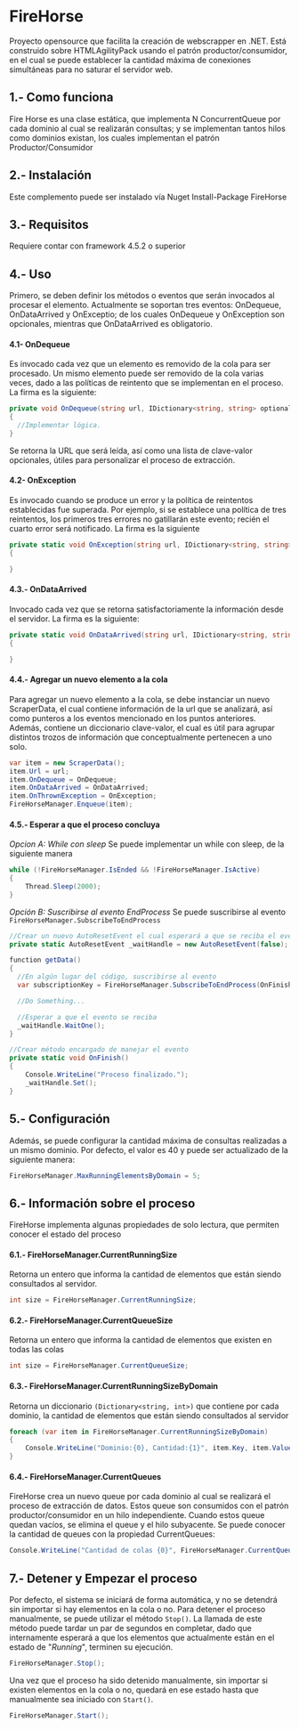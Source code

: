 # FireHorse
Proyecto opensource que facilita la creación de webscrapper en .NET. Está construido sobre HTMLAgilityPack usando el patrón productor/consumidor, en el cual se puede establecer la cantidad máxima de conexiones simultáneas para no saturar el servidor web.

## 1.- Como funciona
Fire Horse es una clase estática, que implementa N ConcurrentQueue por cada dominio al cual se realizarán consultas; y se implementan tantos hilos como dominios existan, los cuales implementan el patrón Productor/Consumidor

## 2.- Instalación
Este complemento puede ser instalado vía Nuget Install-Package FireHorse

## 3.- Requisitos
Requiere contar con framework 4.5.2 o superior

## 4.- Uso
Primero, se deben definir los métodos o eventos que serán invocados al procesar el elemento. Actualmente se soportan tres eventos: OnDequeue, OnDataArrived y OnExceptio; de los cuales OnDequeue y OnException son opcionales, mientras que OnDataArrived es obligatorio.

#### 4.1- OnDequeue
Es invocado cada vez que un elemento es removido de la cola para ser procesado. Un mismo elemento puede ser removido de la cola varias veces, dado a las políticas de reintento que se implementan en el proceso. La firma es la siguiente:
```C#
private void OnDequeue(string url, IDictionary<string, string> optionalArguments)
{
  //Implementar lógica.
}
```

Se retorna la URL que será leída, así como una lista de clave-valor opcionales, útiles para personalizar el proceso de extracción.

#### 4.2- OnException
Es invocado cuando se produce un error y la política de reintentos establecidas fue superada. Por ejemplo, si se establece una política de tres reintentos, los primeros tres errores no gatillarán este evento; recién el cuarto error será notificado. La firma es la siguiente
```C#
private static void OnException(string url, IDictionary<string, string> optionalArguments, Exception ex)
{

}
```

#### 4.3.- OnDataArrived
Invocado cada vez que se retorna satisfactoriamente la información desde el servidor. La firma es la siguiente:

```C#
private static void OnDataArrived(string url, IDictionary<string, string> optionalArguments, HtmlDocument htmlDocument)
{

}
```

#### 4.4.- Agregar un nuevo elemento a la cola
Para agregar un nuevo elemento a la cola, se debe instanciar un nuevo ScraperData, el cual contiene información de la url que se analizará, así como punteros a los eventos mencionado en los puntos anteriores. Además, contiene un diccionario clave-valor, el cual es útil para agrupar distintos trozos de información que conceptualmente pertenecen a uno solo. 

```C#
var item = new ScraperData();
item.Url = url;
item.OnDequeue = OnDequeue;
item.OnDataArrived = OnDataArrived;
item.OnThrownException = OnException;
FireHorseManager.Enqueue(item);
```

#### 4.5.- Esperar a que el proceso concluya
*Opcion A: While con sleep*
Se puede implementar un while con sleep, de la siguiente manera

```C#
while (!FireHorseManager.IsEnded && !FireHorseManager.IsActive)
{
    Thread.Sleep(2000);                
}
```
*Opción B: Suscribirse al evento EndProcess*
Se puede suscribirse al evento `FireHorseManager.SubscribeToEndProcess`

```C#
//Crear un nuevo AutoResetEvent el cual esperará a que se reciba el evento
private static AutoResetEvent _waitHandle = new AutoResetEvent(false);

function getData()
{
  //En algún lugar del código, suscribirse al evento
  var subscriptionKey = FireHorseManager.SubscribeToEndProcess(OnFinish);

  //Do Something...

  //Esperar a que el evento se reciba
  _waitHandle.WaitOne();
}

//Crear método encargado de manejar el evento
private static void OnFinish()
{
    Console.WriteLine("Proceso finalizado.");
    _waitHandle.Set();
}
```

## 5.- Configuración
Además, se puede configurar la cantidad máxima de consultas realizadas a un mismo dominio. Por defecto, el valor es 40 y puede ser actualizado de la siguiente manera:

```C#
FireHorseManager.MaxRunningElementsByDomain = 5;
```

## 6.- Información sobre el proceso
FireHorse implementa algunas propiedades de solo lectura, que permiten conocer el estado del proceso

#### 6.1.- FireHorseManager.CurrentRunningSize
Retorna un entero que informa la cantidad de elementos que están siendo consultados al servidor.

```C#
int size = FireHorseManager.CurrentRunningSize;
```

#### 6.2.- FireHorseManager.CurrentQueueSize
Retorna un entero que informa la cantidad de elementos que existen en todas las colas

```C#
int size = FireHorseManager.CurrentQueueSize;
```

#### 6.3.- FireHorseManager.CurrentRunningSizeByDomain
Retorna un diccionario `(Dictionary<string, int>)` que contiene por cada dominio, la cantidad de elementos que están siendo consultados al servidor

```C#
foreach (var item in FireHorseManager.CurrentRunningSizeByDomain)
{
    Console.WriteLine("Dominio:{0}, Cantidad:{1}", item.Key, item.Value);
}
```

#### 6.4.- FireHorseManager.CurrentQueues
FireHorse crea un nuevo queue por cada dominio al cual se realizará el proceso de extracción de datos. Estos queue son consumidos con el patrón productor/consumidor en un hilo independiente. Cuando estos queue quedan vacíos, se elimina el queue y el hilo subyacente. Se puede conocer la cantidad de queues con la propiedad CurrentQueues:

```C#
Console.WriteLine("Cantidad de colas {0}", FireHorseManager.CurrentQueues);
```

## 7.- Detener y Empezar el proceso
Por defecto, el sistema se iniciará de forma automática, y no se detendrá sin importar si hay elementos en la cola o no. Para detener el proceso manualmente, se puede utilizar el método `Stop()`. La llamada de este método puede tardar un par de segundos en completar, dado que internamente esperará a que los elementos que actualmente están en el estado de "*Running*", terminen su ejecución.

```C#
FireHorseManager.Stop();
```

Una vez que el proceso ha sido detenido manualmente, sin importar si existen elementos en la cola o no, quedará en ese estado hasta que manualmente sea iniciado con `Start()`. 

```C#
FireHorseManager.Start();
```

